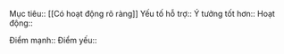 

Mục tiêu:: [[Có hoạt động rõ ràng]]
Yếu tố hỗ trợ:: 
Ý tưởng tốt hơn:: 
Hoạt động:: 

Điểm mạnh::
Điểm yếu::